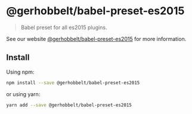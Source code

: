 # @gerhobbelt/babel-preset-es2015

> Babel preset for all es2015 plugins.

See our website [@gerhobbelt/babel-preset-es2015](https://babeljs.io/docs/en/next/babel-preset-es2015.html) for more information.

## Install

Using npm:

```sh
npm install --save @gerhobbelt/babel-preset-es2015
```

or using yarn:

```sh
yarn add --save @gerhobbelt/babel-preset-es2015
```
